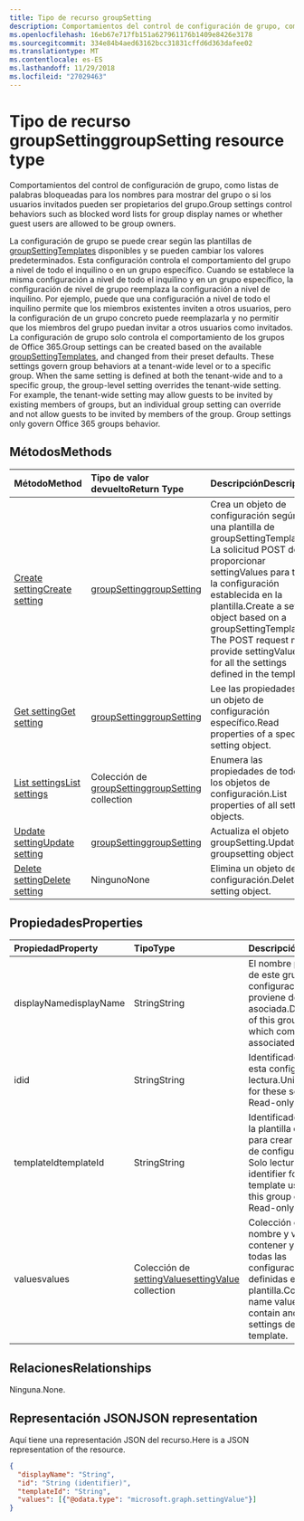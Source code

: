 ```yaml
---
title: Tipo de recurso groupSetting
description: Comportamientos del control de configuración de grupo, como listas de palabras bloqueadas para los nombres para mostrar del grupo o si los usuarios invitados pueden ser propietarios del grupo.
ms.openlocfilehash: 16eb67e717fb151a627961176b1409e8426e3178
ms.sourcegitcommit: 334e84b4aed63162bcc31831cffd6d363dafee02
ms.translationtype: MT
ms.contentlocale: es-ES
ms.lasthandoff: 11/29/2018
ms.locfileid: "27029463"
---
```

# <a name="groupsetting-resource-type"></a><span data-ttu-id="6a2ca-103">Tipo de recurso groupSetting</span><span class="sxs-lookup"><span data-stu-id="6a2ca-103">groupSetting resource type</span></span>

<span data-ttu-id="6a2ca-104">Comportamientos del control de configuración de grupo, como listas de palabras bloqueadas para los nombres para mostrar del grupo o si los usuarios invitados pueden ser propietarios del grupo.</span><span class="sxs-lookup"><span data-stu-id="6a2ca-104">Group settings control behaviors such as blocked word lists for group display names or whether guest users are allowed to be group owners.</span></span>

<span data-ttu-id="6a2ca-p101">La configuración de grupo se puede crear según las plantillas de [groupSettingTemplates](groupsettingtemplate.md) disponibles y se pueden cambiar los valores predeterminados. Esta configuración controla el comportamiento del grupo a nivel de todo el inquilino o en un grupo específico. Cuando se establece la misma configuración a nivel de todo el inquilino y en un grupo específico, la configuración de nivel de grupo reemplaza la configuración a nivel de inquilino.  Por ejemplo, puede que una configuración a nivel de todo el inquilino permite que los miembros existentes inviten a otros usuarios, pero la configuración de un grupo concreto puede reemplazarla y no permitir que los miembros del grupo puedan invitar a otros usuarios como invitados. La configuración de grupo solo controla el comportamiento de los grupos de Office 365.</span><span class="sxs-lookup"><span data-stu-id="6a2ca-p101">Group settings can be created based on the available [groupSettingTemplates](groupsettingtemplate.md), and changed from their preset defaults. These settings govern group behaviors at a tenant-wide level or to a specific group. When the same setting is defined at both the tenant-wide and to a specific group, the group-level setting overrides the tenant-wide setting.  For example, the tenant-wide setting may allow guests to be invited by existing members of groups, but an individual group setting can override and not allow guests to be invited by members of the group. Group settings only govern Office 365 groups behavior.</span></span>

## <a name="methods"></a><span data-ttu-id="6a2ca-110">Métodos</span><span class="sxs-lookup"><span data-stu-id="6a2ca-110">Methods</span></span>

| <span data-ttu-id="6a2ca-111">Método</span><span class="sxs-lookup"><span data-stu-id="6a2ca-111">Method</span></span> | <span data-ttu-id="6a2ca-112">Tipo de valor devuelto</span><span class="sxs-lookup"><span data-stu-id="6a2ca-112">Return Type</span></span> | <span data-ttu-id="6a2ca-113">Descripción</span><span class="sxs-lookup"><span data-stu-id="6a2ca-113">Description</span></span> |
|:---------------|:--------|:----------|
|[<span data-ttu-id="6a2ca-114">Create setting</span><span class="sxs-lookup"><span data-stu-id="6a2ca-114">Create setting</span></span>](../api/groupsetting-post-groupsettings.md) | [<span data-ttu-id="6a2ca-115">groupSetting</span><span class="sxs-lookup"><span data-stu-id="6a2ca-115">groupSetting</span></span>](groupsetting.md) |<span data-ttu-id="6a2ca-p102">Crea un objeto de configuración según una plantilla de groupSettingTemplate. La solicitud POST debe proporcionar settingValues para toda la configuración establecida en la plantilla.</span><span class="sxs-lookup"><span data-stu-id="6a2ca-p102">Create a setting object based on a groupSettingTemplate. The POST request must provide settingValues for all the settings defined in the template.</span></span> |
|[<span data-ttu-id="6a2ca-118">Get setting</span><span class="sxs-lookup"><span data-stu-id="6a2ca-118">Get setting</span></span>](../api/groupsetting-get.md) | [<span data-ttu-id="6a2ca-119">groupSetting</span><span class="sxs-lookup"><span data-stu-id="6a2ca-119">groupSetting</span></span>](groupsetting.md) | <span data-ttu-id="6a2ca-120">Lee las propiedades de un objeto de configuración específico.</span><span class="sxs-lookup"><span data-stu-id="6a2ca-120">Read properties of a specific setting object.</span></span> |
|[<span data-ttu-id="6a2ca-121">List settings</span><span class="sxs-lookup"><span data-stu-id="6a2ca-121">List settings</span></span>](../api/groupsetting-list.md) | <span data-ttu-id="6a2ca-122">Colección de [groupSetting](groupsetting.md)</span><span class="sxs-lookup"><span data-stu-id="6a2ca-122">[groupSetting](groupsetting.md) collection</span></span> | <span data-ttu-id="6a2ca-123">Enumera las propiedades de todos los objetos de configuración.</span><span class="sxs-lookup"><span data-stu-id="6a2ca-123">List properties of all setting objects.</span></span> |
|[<span data-ttu-id="6a2ca-124">Update setting</span><span class="sxs-lookup"><span data-stu-id="6a2ca-124">Update setting</span></span>](../api/groupsetting-update.md) | [<span data-ttu-id="6a2ca-125">groupSetting</span><span class="sxs-lookup"><span data-stu-id="6a2ca-125">groupSetting</span></span>](groupsetting.md) | <span data-ttu-id="6a2ca-126">Actualiza el objeto groupSetting.</span><span class="sxs-lookup"><span data-stu-id="6a2ca-126">Update groupsetting object.</span></span> |
|[<span data-ttu-id="6a2ca-127">Delete setting</span><span class="sxs-lookup"><span data-stu-id="6a2ca-127">Delete setting</span></span>](../api/groupsetting-delete.md) | <span data-ttu-id="6a2ca-128">Ninguno</span><span class="sxs-lookup"><span data-stu-id="6a2ca-128">None</span></span> | <span data-ttu-id="6a2ca-129">Elimina un objeto de configuración.</span><span class="sxs-lookup"><span data-stu-id="6a2ca-129">Delete a setting object.</span></span> |

## <a name="properties"></a><span data-ttu-id="6a2ca-130">Propiedades</span><span class="sxs-lookup"><span data-stu-id="6a2ca-130">Properties</span></span>

| <span data-ttu-id="6a2ca-131">Propiedad</span><span class="sxs-lookup"><span data-stu-id="6a2ca-131">Property</span></span> | <span data-ttu-id="6a2ca-132">Tipo</span><span class="sxs-lookup"><span data-stu-id="6a2ca-132">Type</span></span> | <span data-ttu-id="6a2ca-133">Descripción</span><span class="sxs-lookup"><span data-stu-id="6a2ca-133">Description</span></span> |
|:---------------|:--------|:----------|
|<span data-ttu-id="6a2ca-134">displayName</span><span class="sxs-lookup"><span data-stu-id="6a2ca-134">displayName</span></span>|<span data-ttu-id="6a2ca-135">String</span><span class="sxs-lookup"><span data-stu-id="6a2ca-135">String</span></span>| <span data-ttu-id="6a2ca-136">El nombre para mostrar de este grupo de configuraciones, que proviene de la plantilla asociada.</span><span class="sxs-lookup"><span data-stu-id="6a2ca-136">Display name of this group of settings, which comes from the associated template.</span></span> |
|<span data-ttu-id="6a2ca-137">id</span><span class="sxs-lookup"><span data-stu-id="6a2ca-137">id</span></span>|<span data-ttu-id="6a2ca-138">String</span><span class="sxs-lookup"><span data-stu-id="6a2ca-138">String</span></span>| <span data-ttu-id="6a2ca-p103">Identificador único de esta configuración. Solo lectura.</span><span class="sxs-lookup"><span data-stu-id="6a2ca-p103">Unique identifier for these settings. Read-only.</span></span> |
|<span data-ttu-id="6a2ca-141">templateId</span><span class="sxs-lookup"><span data-stu-id="6a2ca-141">templateId</span></span>|<span data-ttu-id="6a2ca-142">String</span><span class="sxs-lookup"><span data-stu-id="6a2ca-142">String</span></span>| <span data-ttu-id="6a2ca-p104">Identificador único para la plantilla que se usa para crear este grupo de configuraciones. Solo lectura.</span><span class="sxs-lookup"><span data-stu-id="6a2ca-p104">Unique identifier for the template used to create this group of settings. Read-only.</span></span> |
|<span data-ttu-id="6a2ca-145">values</span><span class="sxs-lookup"><span data-stu-id="6a2ca-145">values</span></span>|<span data-ttu-id="6a2ca-146">Colección de [settingValue](settingvalue.md)</span><span class="sxs-lookup"><span data-stu-id="6a2ca-146">[settingValue](settingvalue.md) collection</span></span>| <span data-ttu-id="6a2ca-p105">Colección de pares de nombre y valor. Debe contener y establecer todas las configuraciones definidas en la plantilla.</span><span class="sxs-lookup"><span data-stu-id="6a2ca-p105">Collection of name value pairs. Must contain and set all the settings defined in the template.</span></span> |

## <a name="relationships"></a><span data-ttu-id="6a2ca-149">Relaciones</span><span class="sxs-lookup"><span data-stu-id="6a2ca-149">Relationships</span></span>

<span data-ttu-id="6a2ca-150">Ninguna.</span><span class="sxs-lookup"><span data-stu-id="6a2ca-150">None.</span></span>

## <a name="json-representation"></a><span data-ttu-id="6a2ca-151">Representación JSON</span><span class="sxs-lookup"><span data-stu-id="6a2ca-151">JSON representation</span></span>

<span data-ttu-id="6a2ca-152">Aquí tiene una representación JSON del recurso.</span><span class="sxs-lookup"><span data-stu-id="6a2ca-152">Here is a JSON representation of the resource.</span></span>

<!--{
  "blockType": "resource",
  "openType": true,
  "optionalProperties": [],
  "keyProperty": "id",
  "baseType": "microsoft.graph.entity",
  "@odata.type": "microsoft.graph.groupSetting"
}-->

```json
{
  "displayName": "String",
  "id": "String (identifier)",
  "templateId": "String",
  "values": [{"@odata.type": "microsoft.graph.settingValue"}]
}

```


<!-- uuid: 8fcb5dbc-d5aa-4681-8e31-b001d5168d79
2015-10-25 14:57:30 UTC -->
<!-- {
  "type": "#page.annotation",
  "description": "groupSetting resource",
  "keywords": "",
  "section": "documentation",
  "tocPath": ""
}-->